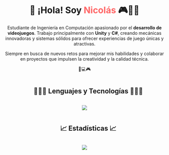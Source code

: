 <div align="center"> 
  <h1>👋 ¡Hola! Soy <span style="color: #ff6666;">Nicolás</span> 🎮👨‍💻</h1> 
  <p> Estudiante de Ingeniería en Computación apasionado por el <b>desarrollo de videojuegos</b>. Trabajo principalmente con <b>Unity</b> y <b>C#</b>, creando mecánicas innovadoras y sistemas sólidos para ofrecer experiencias de juego únicas y atractivas. </p> 
  <p> Siempre en busca de nuevos retos para mejorar mis habilidades y colaborar en proyectos que impulsen la creatividad y la calidad técnica. </p> <p>🚀💻🎮</p> 
</div>

<!--h1 without bottom border-->
<div id="user-content-toc">
  <ul align="center">
    <summary><h2 style="display: inline-block">👨🏻‍💻 Lenguajes y Tecnologías 👨🏻‍💻</h2></summary>
  </ul>
</div>

<!--tech stack icons-->
<p align="center">
  <a href="https://skillicons.dev">
    <img src="https://skillicons.dev/icons?i=c,cpp,cs,java,py,haskell,css,html,react,ai,ps,unity,androidstudio,postgres,git,&perline=14" />
  </a>
</p>

<!--h1 without bottom border-->
<div id="user-content-toc">
  <ul align="center">
    <summary><h2 style="display: inline-block">📈 Estadísticas 📈</h2></summary>
  </ul>
</div>

<!-- Most Used Languages -->
<div align="center">
  <img align="center" 
       src="https://github-readme-stats.anuraghazra1.vercel.app/api/top-langs/?username=nico-gamarra&theme=dark&hide_border=false&no-bg=true&no-frame=true&langs_count=10" />
</div>

